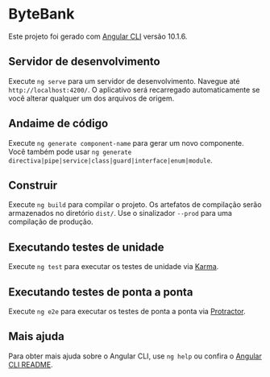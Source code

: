 # ByteBank

Este projeto foi gerado com [Angular CLI](https://github.com/angular/angular-cli) versão 10.1.6.

## Servidor de desenvolvimento

Execute `ng serve` para um servidor de desenvolvimento. Navegue até `http://localhost:4200/`. O aplicativo será recarregado automaticamente se você alterar qualquer um dos arquivos de origem.

## Andaime de código

Execute `ng generate component-name` para gerar um novo componente. Você também pode usar `ng generate directiva|pipe|service|class|guard|interface|enum|module`.

## Construir

Execute `ng build` para compilar o projeto. Os artefatos de compilação serão armazenados no diretório `dist/`. Use o sinalizador `--prod` para uma compilação de produção.

## Executando testes de unidade

Execute `ng test` para executar os testes de unidade via [Karma](https://karma-runner.github.io).

## Executando testes de ponta a ponta

Execute `ng e2e` para executar os testes de ponta a ponta via [Protractor](http://www.protractortest.org/).

## Mais ajuda

Para obter mais ajuda sobre o Angular CLI, use `ng help` ou confira o [Angular CLI README](https://github.com/angular/angular-cli/blob/master/README.md).
